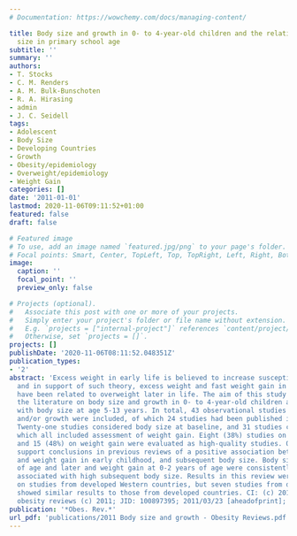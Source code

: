 ```yaml
---
# Documentation: https://wowchemy.com/docs/managing-content/

title: Body size and growth in 0- to 4-year-old children and the relation to body
  size in primary school age
subtitle: ''
summary: ''
authors:
- T. Stocks
- C. M. Renders
- A. M. Bulk-Bunschoten
- R. A. Hirasing
- admin
- J. C. Seidell
tags:
- Adolescent 
- Body Size
- Developing Countries
- Growth
- Obesity/epidemiology
- Overweight/epidemiology
- Weight Gain
categories: []
date: '2011-01-01'
lastmod: 2020-11-06T09:11:52+01:00
featured: false
draft: false

# Featured image
# To use, add an image named `featured.jpg/png` to your page's folder.
# Focal points: Smart, Center, TopLeft, Top, TopRight, Left, Right, BottomLeft, Bottom, BottomRight.
image:
  caption: ''
  focal_point: ''
  preview_only: false

# Projects (optional).
#   Associate this post with one or more of your projects.
#   Simply enter your project's folder or file name without extension.
#   E.g. `projects = ["internal-project"]` references `content/project/deep-learning/index.md`.
#   Otherwise, set `projects = []`.
projects: []
publishDate: '2020-11-06T08:11:52.048351Z'
publication_types:
- '2'
abstract: 'Excess weight in early life is believed to increase susceptibility to obesity,
  and in support of such theory, excess weight and fast weight gain in early childhood
  have been related to overweight later in life. The aim of this study was to review
  the literature on body size and growth in 0- to 4-year-old children and the association
  with body size at age 5-13 years. In total, 43 observational studies on body size
  and/or growth were included, of which 24 studies had been published in 2005 or later.
  Twenty-one studies considered body size at baseline, and 31 studies considered growth
  which all included assessment of weight gain. Eight (38%) studies on body size,
  and 15 (48%) on weight gain were evaluated as high-quality studies. Our results
  support conclusions in previous reviews of a positive association between body size
  and weight gain in early childhood, and subsequent body size. Body size at 5-6 months
  of age and later and weight gain at 0-2 years of age were consistently positively
  associated with high subsequent body size. Results in this review were mainly based
  on studies from developed Western countries, but seven studies from developing countries
  showed similar results to those from developed countries. CI: (c) 2011 The Authors.
  obesity reviews (c) 2011; JID: 100897395; 2011/03/23 [aheadofprint]; ppublish'
publication: '*Obes. Rev.*'
url_pdf: 'publications/2011 Body size and growth - Obesity Reviews.pdf'
---
```

